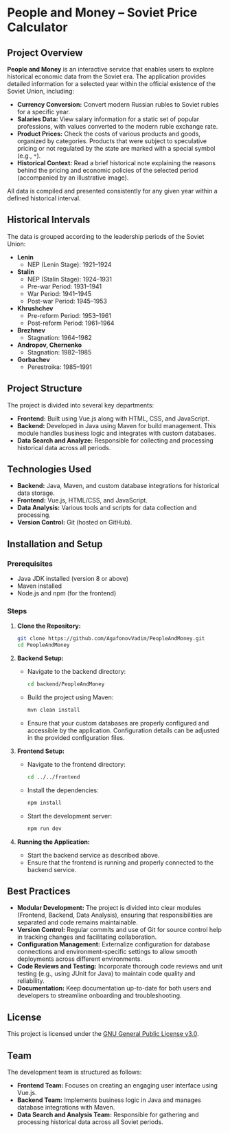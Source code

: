 # People and Money – Soviet Price Calculator

## Project Overview

**People and Money** is an interactive service that enables users to explore historical economic data from the Soviet era. The application provides detailed information for a selected year within the official existence of the Soviet Union, including:

- **Currency Conversion:** Convert modern Russian rubles to Soviet rubles for a specific year.
- **Salaries Data:** View salary information for a static set of popular professions, with values converted to the modern ruble exchange rate.
- **Product Prices:** Check the costs of various products and goods, organized by categories. Products that were subject to speculative pricing or not regulated by the state are marked with a special symbol (e.g., `*`).
- **Historical Context:** Read a brief historical note explaining the reasons behind the pricing and economic policies of the selected period (accompanied by an illustrative image).

All data is compiled and presented consistently for any given year within a defined historical interval.

## Historical Intervals

The data is grouped according to the leadership periods of the Soviet Union:

- **Lenin**
  - NEP (Lenin Stage): 1921–1924
- **Stalin**
  - NEP (Stalin Stage): 1924–1931
  - Pre-war Period: 1931–1941
  - War Period: 1941–1945 
  - Post-war Period: 1945–1953
- **Khrushchev**
  - Pre-reform Period: 1953–1961
  - Post-reform Period: 1961–1964
- **Brezhnev**
  - Stagnation: 1964–1982
- **Andropov, Chernenko**
  - Stagnation: 1982–1985 
- **Gorbachev**
  - Perestroika: 1985–1991

## Project Structure

The project is divided into several key departments:

- **Frontend:** Built using Vue.js along with HTML, CSS, and JavaScript.
- **Backend:** Developed in Java using Maven for build management. This module handles business logic and integrates with custom databases.
- **Data Search and Analyze:** Responsible for collecting and processing historical data across all periods.

## Technologies Used

- **Backend:** Java, Maven, and custom database integrations for historical data storage.
- **Frontend:** Vue.js, HTML/CSS, and JavaScript.
- **Data Analysis:** Various tools and scripts for data collection and processing.
- **Version Control:** Git (hosted on GitHub).

## Installation and Setup

### Prerequisites

- Java JDK installed (version 8 or above)
- Maven installed
- Node.js and npm (for the frontend)

### Steps

1. **Clone the Repository:**

   ```bash
   git clone https://github.com/AgafonovVadim/PeopleAndMoney.git
   cd PeopleAndMoney
   ```

2. **Backend Setup:**

   - Navigate to the backend directory:
     ```bash
     cd backend/PeopleAndMoney
     ```
   - Build the project using Maven:
     ```bash
     mvn clean install
     ```
   - Ensure that your custom databases are properly configured and accessible by the application. Configuration details can be adjusted in the provided configuration files.

3. **Frontend Setup:**

   - Navigate to the frontend directory:
     ```bash
     cd ../../frontend
     ```
   - Install the dependencies:
     ```bash
     npm install
     ```
   - Start the development server:
     ```bash
     npm run dev
     ```

4. **Running the Application:**

   - Start the backend service as described above.
   - Ensure that the frontend is running and properly connected to the backend service.

## Best Practices

- **Modular Development:** The project is divided into clear modules (Frontend, Backend, Data Analysis), ensuring that responsibilities are separated and code remains maintainable.
- **Version Control:** Regular commits and use of Git for source control help in tracking changes and facilitating collaboration.
- **Configuration Management:** Externalize configuration for database connections and environment-specific settings to allow smooth deployments across different environments.
- **Code Reviews and Testing:** Incorporate thorough code reviews and unit testing (e.g., using JUnit for Java) to maintain code quality and reliability.
- **Documentation:** Keep documentation up-to-date for both users and developers to streamline onboarding and troubleshooting.

## License

This project is licensed under the [GNU General Public License v3.0](LICENSE).

## Team

The development team is structured as follows:

- **Frontend Team:** Focuses on creating an engaging user interface using Vue.js.
- **Backend Team:** Implements business logic in Java and manages database integrations with Maven.
- **Data Search and Analysis Team:** Responsible for gathering and processing historical data across all Soviet periods.

